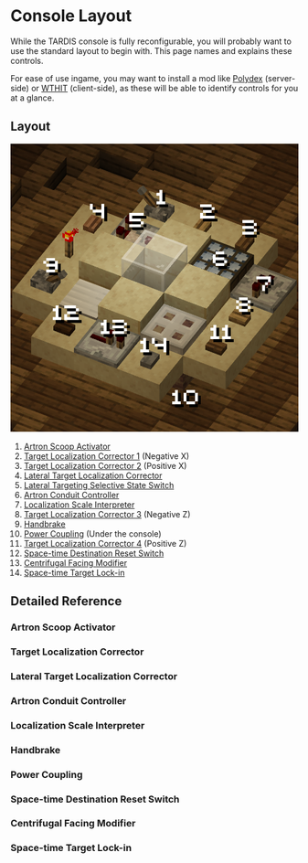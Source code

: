 # Console Layout

While the TARDIS console is fully reconfigurable, you will probably want to use the standard layout to begin with.
This page names and explains these controls.

For ease of use ingame, you may want to install a mod like [Polydex] (server-side) or [WTHIT] (client-side),
as these will be able to identify controls for you at a glance.

[Polydex]: https://modrinth.com/mod/polydex
[WTHIT]: https://modrinth.com/mod/wthit

## Layout

![Marked Console Image](../img/console_marked.png)

1. [Artron Scoop Activator](#artron-scoop-activator)
2. [Target Localization Corrector 1](#target-localization-corrector) (Negative X)
3. [Target Localization Corrector 2](#target-localization-corrector) (Positive X)
4. [Lateral Target Localization Corrector](#lateral-target-localization-corrector)
5. [Lateral Targeting Selective State Switch](#lateral-target-localization-corrector)
6. [Artron Conduit Controller](#artron-conduit-controller)
7. [Localization Scale Interpreter](#localization-scale-interpreter)
8. [Target Localization Corrector 3](#target-localization-corrector) (Negative Z)
9. [Handbrake](#handbrake)
10. [Power Coupling](#power-coupling) (Under the console)
11. [Target Localization Corrector 4](#target-localization-corrector) (Positive Z)
12. [Space-time Destination Reset Switch](#space-time-destination-reset-switch)
13. [Centrifugal Facing Modifier](#centrifugal-facing-modifier)
14. [Space-time Target Lock-in](#space-time-target-lock-in)

## Detailed Reference

### Artron Scoop Activator

### Target Localization Corrector

### Lateral Target Localization Corrector

### Artron Conduit Controller

### Localization Scale Interpreter

### Handbrake

### Power Coupling

### Space-time Destination Reset Switch

### Centrifugal Facing Modifier

### Space-time Target Lock-in

